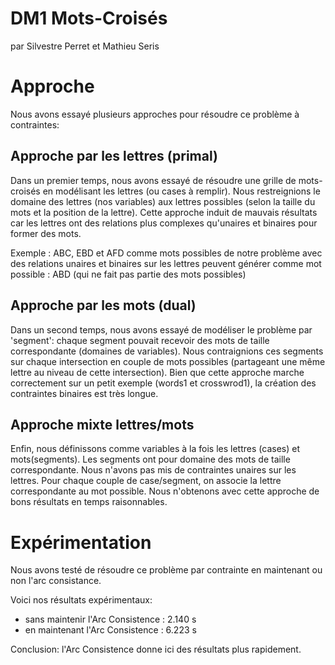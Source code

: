 # DM1 Mots-Croisés 

par Silvestre Perret et Mathieu Seris

# Approche
Nous avons essayé plusieurs approches pour résoudre ce problème à contraintes:

## Approche par les lettres (primal)
Dans un premier temps, nous avons essayé de résoudre une grille de mots-croisés en modélisant les lettres (ou cases à remplir).
Nous restreignions le domaine des lettres (nos variables) aux lettres possibles (selon la taille du mots et la position de la lettre).
Cette approche induit de mauvais résultats car les lettres ont des relations plus complexes qu'unaires et binaires pour former des mots.

Exemple :
ABC, EBD et AFD comme mots possibles de notre problème avec des relations unaires et binaires sur les lettres peuvent générer comme mot possible : ABD (qui ne fait pas partie des mots possibles)


## Approche par les mots (dual)
Dans un second temps, nous avons essayé de modéliser le problème par 'segment': chaque segment pouvait recevoir des mots de taille correspondante (domaines de variables).
Nous contraignions ces segments sur chaque intersection en couple de mots possibles (partageant une même lettre au niveau de cette intersection).
Bien que cette approche marche correctement sur un petit exemple (words1 et crosswrod1), la création des contraintes binaires est très longue.

## Approche mixte lettres/mots
Enfin, nous définissons comme variables à la fois les lettres (cases) et mots(segments).
Les segments ont pour domaine des mots de taille correspondante. Nous n'avons pas mis de contraintes unaires sur les lettres.
Pour chaque couple de case/segment, on associe la lettre correspondante au mot possible.
Nous n'obtenons avec cette approche de bons résultats en temps raisonnables.

#  Expérimentation

Nous avons testé de résoudre ce problème par contrainte en maintenant ou non l'arc consistance.

Voici nos résultats expérimentaux:
- sans maintenir l'Arc Consistence  : 2.140 s
- en maintenant l'Arc Consistence   : 6.223 s

Conclusion: l'Arc Consistence donne ici des résultats plus rapidement.